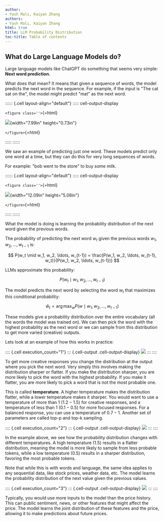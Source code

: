 ```yaml
---
author:
- Yash Mali, Kaiyan Zhang
authors:
- Yash Mali, Kaiyan Zhang
html: true
title: LLM Probability Distribution
toc-title: Table of contents
---
```


## What do Large Language Models do?

Large language models like ChatGPT do something that seems very simple:
**Next word prediction.**

What does that mean? It means that given a sequence of words, the model
predicts the next word in the sequence. For example, if the input is
"The cat sat on the", the model might predict "mat" as the next word.

:::::: {.cell layout-align="default"}
::::: cell-output-display
<div>

`<figure class=''>`{=html}

<div>

![](llm_dist_files/figure-markdown/mermaid-figure-1.png){width="7.99in"
height="0.73in"}

</div>

`</figure>`{=html}

</div>
:::::
::::::

We saw an example of predicting just one word. These models predict only
one word at a time, but they can do this for very long sequences of
words.

For example: "bob went to the store" to buy some milk.

:::::: {.cell layout-align="default"}
::::: cell-output-display
<div>

`<figure class=''>`{=html}

<div>

![](llm_dist_files/figure-markdown/mermaid-figure-2.png){width="12.09in"
height="5.08in"}

</div>

`</figure>`{=html}

</div>
:::::
::::::

What the model is doing is learning the probability distribution of the
next word given the previous words.

The probability of predicting the next word $w_{t}$ given the previous
words $w_1, w_2, \ldots, w_{t-1}$ is:

$$
P(w_t \mid w_1, w_2, \ldots, w_{t-1}) = \frac{P(w_1, w_2, \ldots, w_{t-1}, w_t)}{P(w_1, w_2, \ldots, w_{t-1})}
$$

LLMs approximate this probability:

$$
P(w_t \mid w_1, w_2, \ldots, w_{t-1})
$$

The model predicts the next word by selecting the word $w_t$ that
maximizes this conditional probability:

$$
\hat{w}_t = \arg\max_{w} P(w \mid w_1, w_2, \ldots, w_{t-1})
$$

These models give a probability distribution over the entire vocabulary
(all the words the model was trained on). We can then pick the word with
the highest probability as the next word or we can sample from this
distribution to get more varied (creative) outputs.

Lets look at an example of how this works in practice:

:::: {.cell execution_count="1"}
::: {.cell-output .cell-output-display}
![](llm_dist_files/figure-markdown/cell-2-output-1.png)
:::
::::

To get more creative responses you change the distribution at the output
where you pick the next word. Very simply this involves making the
distribution sharper or flatter. If you make the distribution sharper,
you are more likely to pick the word with the highest probability. If
you make it flatter, you are more likely to pick a word that is not the
most probable one.

This is called **temperature**. A higher temperature makes the
distribution flatter, while a lower temperature makes it sharper. You
would want to use a temperature of more than 1 $(1.2-1.5)$ for creative
responses, and a temperature of less than 1 $(0.1 - 0.5)$ for more
focused responses. For a balanced response, you can use a temperature of
$0.7-1$. Another set of parameters are called top-p and top-k sampling.

:::: {.cell execution_count="2"}
::: {.cell-output .cell-output-display}
![](llm_dist_files/figure-markdown/cell-3-output-1.png)
:::
::::

In the example above, we see how the probability distribution changes
with different temperatures. A high temperature (1.5) results in a
flatter distribution, meaning the model is more likely to sample from
less probable tokens, while a low temperature (0.5) results in a sharper
distribution, favoring the most probable tokens.

Note that while this is with words and language, the same idea applies
to any sequential data, like stock prices, weather data, etc. The model
learns the probability distribution of the next value given the previous
values.

:::: {.cell execution_count="3"}
::: {.cell-output .cell-output-display}
![](llm_dist_files/figure-markdown/cell-4-output-1.png)
:::
::::

Typically, you would use more inputs to the model than the price
history. This can public sentiment, news, or other features that might
affect the price. The model learns the joint distribution of these
features and the price, allowing it to make predictions about future
prices.
